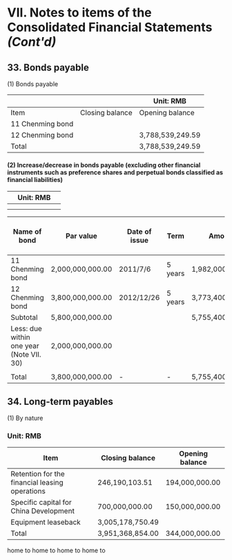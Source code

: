 # VII. Notes to items of the Consolidated Financial Statements *(Cont'd)*

## 33. Bonds payable

(1) Bonds payable

|                  |                 | Unit: RMB        |
|------------------|-----------------|------------------|
| Item             | Closing balance | Opening balance  |
| 11 Chenming bond |                 |                  |
| 12 Chenming bond |                 | 3,788,539,249.59 |
| Total            |                 | 3,788,539,249.59 |

#### (2) Increase/decrease in bonds payable (excluding other financial instruments such as preference shares and perpetual bonds classified as financial liabilities)

|  | Unit: RMB |  |
|--|-----------|--|
|  |           |  |
|  |           |  |

| Name of bond                             | Par value        | Date of issue | Term    | Amount           | Opening balance  | Issue during the period | Interest at par value | Amortisation of<br>premium/discount | Redemotion<br>during the period | Closing balance  |
|------------------------------------------|------------------|---------------|---------|------------------|------------------|-------------------------|-----------------------|-------------------------------------|---------------------------------|------------------|
| 11 Chenming bond                         | 2,000,000,000.00 | 2011/7/6      | 5 years | 1,982,000,000.00 | 1,997,824,337.74 |                         | 59,500,000.00         | 2.175.662.26                        | 2,059,500,000.00                | 0.00             |
| 12 Chenming bond                         | 3,800,000,000.00 | 2012/12/26    | 5 years | 3,773,400,000.00 | 3,788,539,249.59 |                         | 214.700.000.00        | 6.393.670.11                        | 214,700,000.00                  | 3,794,932,919.70 |
| Subtotal                                 | 5,800,000,000.00 |               |         | 5,755,400,000.00 | 5,786,363,587.33 |                         | 274,200,000.00        | 8,569,332.37                        | 2,274,200,000.00                | 3,794,932,919.70 |
| Less: due within one year (Note VII. 30) | 2,000,000,000.00 |               |         |                  | 1,997,824,337.74 |                         | 274,200,000.00        | 8,569,332.37                        | 2,274,200,000.00                | 3,794,932,919.70 |
|                                          |                  |               |         |                  |                  |                         |                       |                                     |                                 |                  |
| Total                                    | 3,800,000,000.00 | -             | -       | 5,755,400,000.00 | 3,788,539,249.59 |                         |                       |                                     |                                 | 0.00             |

## 34. Long-term payables

(1) By nature

### Unit: RMB

| Item                                           | Closing balance  | Opening balance |
|------------------------------------------------|------------------|-----------------|
| Retention for the financial leasing operations | 246,190,103.51   | 194,000,000.00  |
| Specific capital for China Development         | 700,000,000.00   | 150,000,000.00  |
| Equipment leaseback                            | 3,005,178,750.49 |                 |
| Total                                          | 3,951,368,854.00 | 344,000,000.00  |

home to home to home to home to